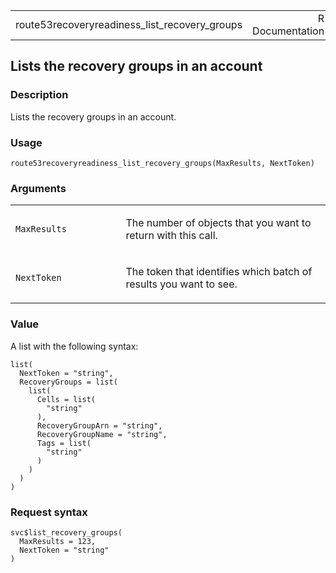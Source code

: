 <table style="width: 100%;">
<tbody>
<tr class="odd">
<td>route53recoveryreadiness_list_recovery_groups</td>
<td style="text-align: right;">R Documentation</td>
</tr>
</tbody>
</table>

## Lists the recovery groups in an account

### Description

Lists the recovery groups in an account.

### Usage

    route53recoveryreadiness_list_recovery_groups(MaxResults, NextToken)

### Arguments

<table>
<colgroup>
<col style="width: 35%" />
<col style="width: 65%" />
</colgroup>
<tbody>
<tr class="odd">
<td><code
id="route53recoveryreadiness_list_recovery_groups_:_MaxResults">MaxResults</code></td>
<td><p>The number of objects that you want to return with this
call.</p></td>
</tr>
<tr class="even">
<td><code
id="route53recoveryreadiness_list_recovery_groups_:_NextToken">NextToken</code></td>
<td><p>The token that identifies which batch of results you want to
see.</p></td>
</tr>
</tbody>
</table>

### Value

A list with the following syntax:

    list(
      NextToken = "string",
      RecoveryGroups = list(
        list(
          Cells = list(
            "string"
          ),
          RecoveryGroupArn = "string",
          RecoveryGroupName = "string",
          Tags = list(
            "string"
          )
        )
      )
    )

### Request syntax

    svc$list_recovery_groups(
      MaxResults = 123,
      NextToken = "string"
    )
